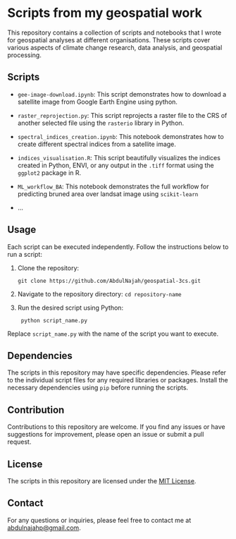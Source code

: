 # Scripts from my geospatial work

This repository contains a collection of scripts and notebooks that I wrote for geospatial analyses at different organisations. These scripts cover various aspects of climate change research, data analysis, and geospatial processing. 



## Scripts

- `gee-image-download.ipynb`: This script demonstrates how to download a satellite image from Google Earth Engine using python.
- `raster_reprojection.py`: This script reprojects a raster file to the CRS of another selected file using the `rasterio` library in Python.
- `spectral_indices_creation.ipynb`: This notebook demonstrates how to create different spectral indices from a satellite image.
- `indices_visualisation.R`: This script beautifully visualizes the indices created in Python, ENVI, or any output in the `.tiff` format using the `ggplot2` package in R.

- `ML_workflow_BA`: This notebook demonstrates the full workflow for predicting bruned area over landsat image using `scikit-learn`

- ...

## Usage

Each script can be executed independently. Follow the instructions below to run a script:

1. Clone the repository:

    `git clone https://github.com/AbdulNajah/geospatial-3cs.git`

2. Navigate to the repository directory:
    `cd repository-name`


3. Run the desired script using Python:

   ` python script_name.py`


Replace `script_name.py` with the name of the script you want to execute.

## Dependencies

The scripts in this repository may have specific dependencies. Please refer to the individual script files for any required libraries or packages. Install the necessary dependencies using `pip` before running the scripts.

## Contribution

Contributions to this repository are welcome. If you find any issues or have suggestions for improvement, please open an issue or submit a pull request.

## License

The scripts in this repository are licensed under the [MIT License](LICENSE).

## Contact

For any questions or inquiries, please feel free to contact me at abdulnajahp@gmail.com.
